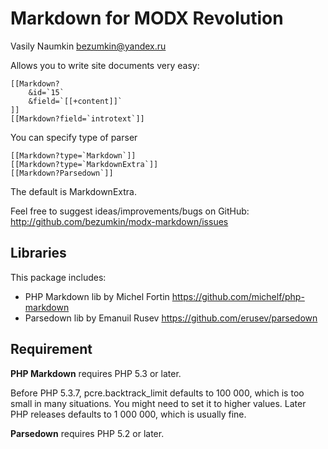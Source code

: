 Markdown for MODX Revolution
============
Vasily Naumkin <bezumkin@yandex.ru>

Allows you to write site documents very easy:
```
[[Markdown?
	&id=`15`
	&field=`[[+content]]`
]]
[[Markdown?field=`introtext`]]
```

You can specify type of parser
```
[[Markdown?type=`Markdown`]]
[[Markdown?type=`MarkdownExtra`]]
[[Markdown?Parsedown`]]
```

The default is MarkdownExtra.

Feel free to suggest ideas/improvements/bugs on GitHub:
<http://github.com/bezumkin/modx-markdown/issues>

Libraries
---------
This package includes:

* PHP Markdown lib by Michel Fortin <https://github.com/michelf/php-markdown>
* Parsedown lib by Emanuil Rusev <https://github.com/erusev/parsedown>

Requirement
-----------
**PHP Markdown** requires PHP 5.3 or later.

Before PHP 5.3.7, pcre.backtrack_limit defaults to 100 000, which is too small
in many situations. You might need to set it to higher values. Later PHP
releases defaults to 1 000 000, which is usually fine.

**Parsedown** requires PHP 5.2 or later.